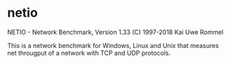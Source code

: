 # netio

NETIO - Network Benchmark, Version 1.33
(C) 1997-2018 Kai Uwe Rommel

This is a network benchmark for Windows, Linux and Unix that
measures net througput of a network with TCP and UDP protocols.

